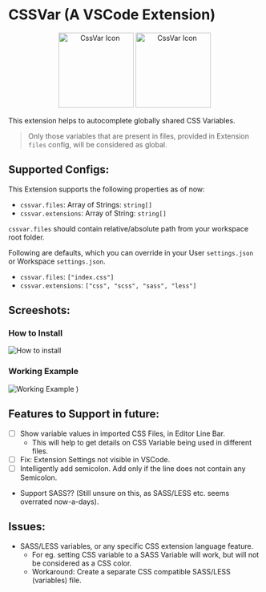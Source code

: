 # CSSVar (A VSCode Extension)

<div align="center">
  <img
  src="https://user-images.githubusercontent.com/11786283/112741125-357f3300-8fa0-11eb-8740-41221488509c.png"
  height="150"
  alt="CssVar Icon" />
  <img
  src="https://user-images.githubusercontent.com/11786283/112747300-16999480-8fd2-11eb-9f21-41a77abb332c.png"
  height="150"
  alt="CssVar Icon" />
</div>

This extension helps to autocomplete globally shared CSS
Variables.
> Only those variables that are present in files,
provided in Extension `files` config, will be considered as global.

## Supported Configs:

This Extension supports the following properties as of now:

- `cssvar.files`: Array of Strings: `string[]`
- `cssvar.extensions`: Array of String: `string[]`

`cssvar.files` should contain relative/absolute path from
your workspace root folder.

Following are defaults, which you can override in
your User `settings.json` or Workspace `settings.json`.

- `cssvar.files`: `["index.css"]`
- `cssvar.extensions`: `["css", "scss", "sass", "less"]`

## Screeshots:

### How to Install
![How to install](https://user-images.githubusercontent.com/11786283/112744615-48edc680-8fbf-11eb-870c-91b03a4310bb.gif)


### Working Example
![Working Example](https://user-images.githubusercontent.com/11786283/112746381-07174d00-8fcc-11eb-82eb-d9b27540a956.gif)
)

## Features to Support in future:

- [ ] Show variable values in imported CSS Files, in Editor Line Bar.
  - This will help to get details on CSS Variable being used in different files.
- [ ] Fix: Extension Settings not visible in VSCode.
- [ ] Intelligently add semicolon. Add only if the line does not contain any Semicolon.
- Support SASS?? (Still unsure on this, as SASS/LESS etc. seems overrated now-a-days).

## Issues:

- SASS/LESS variables, or any specific CSS extension language feature.
  - For eg. setting CSS variable to a SASS Variable will work, but will not
    be considered as a CSS color.
  - Workaround: Create a separate CSS compatible SASS/LESS (variables) file.
